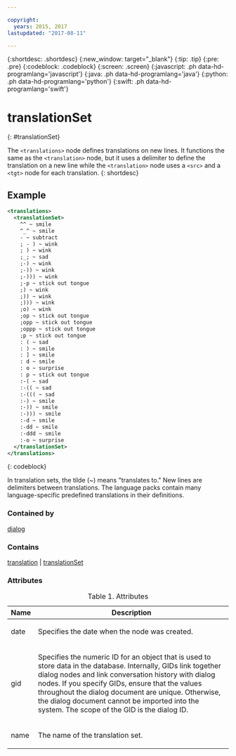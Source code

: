 ```yaml
---

copyright:
  years: 2015, 2017
lastupdated: "2017-08-11"

---
```


{:shortdesc: .shortdesc}
{:new_window: target="_blank"}
{:tip: .tip}
{:pre: .pre}
{:codeblock: .codeblock}
{:screen: .screen}
{:javascript: .ph data-hd-programlang='javascript'}
{:java: .ph data-hd-programlang='java'}
{:python: .ph data-hd-programlang='python'}
{:swift: .ph data-hd-programlang='swift'}

# translationSet
{: #translationSet}

The `<translations>` node defines translations on new lines. It functions the same as the `<translation>` node, but it uses a delimiter to define the translation on a new line while the `<translation>` node uses a `<src>` and a `<tgt>` node for each translation.
{: shortdesc}

## Example

```xml
<translations>
  <translationSet>
    ^^ ~ smile
    ^_^ ~ smile
    - ~ subtract
    ; - ) ~ wink
    ; ) ~ wink
    ;_; ~ sad
    ;-) ~ wink
    ;-)) ~ wink
    ;-))) ~ wink
    ;-p ~ stick out tongue
    ;) ~ wink
    ;)) ~ wink
    ;))) ~ wink
    ;o) ~ wink
    ;op ~ stick out tongue
    ;opp ~ stick out tongue
    ;oppp ~ stick out tongue
    ;p ~ stick out tongue
    : ( ~ sad
    : ) ~ smile
    : ] ~ smile
    : d ~ smile
    : o ~ surprise
    : p ~ stick out tongue
    :-( ~ sad
    :-(( ~ sad
    :-((( ~ sad
    :-) ~ smile
    :-)) ~ smile
    :-))) ~ smile
    :-d ~ smile
    :-dd ~ smile
    :-ddd ~ smile
    :-o ~ surprise
  </translationSet>
</translations>
```
{: codeblock}

In translation sets, the tilde (~) means "translates to." New lines are delimiters between translations. The language packs contain many language-specific predefined translations in their definitions.

### Contained by

[dialog](/docs/services/dialog/dialog.html)

### Contains

[translation](/docs/services/dialog/translation.html) | [translationSet](/docs/services/dialog/translationSet.html)

### Attributes

<table>
<caption>Table 1. Attributes</caption>
<thead><tr><th>Name</th>
<th>Description</th>
</tr>
</thead>
<tbody><tr><td><p>
date
</p></td>
<td><p>
Specifies the date when the node was created.
</p></td>
</tr>
<tr><td><p>
gid
</p></td>
<td><p>
Specifies the numeric ID for an
object that is used to store data in the database. Internally, GIDs
link together dialog nodes and link conversation history with dialog
nodes. If you specify GIDs, ensure that the values throughout the
dialog document are unique. Otherwise, the dialog document cannot
be imported into the system. The scope of the GID is the dialog ID.
</p></td>
</tr>
<tr><td><p>
name
</p></td>
<td><p>
The name of the translation set.
</p></td>
</tr>
</tbody>
</table>
